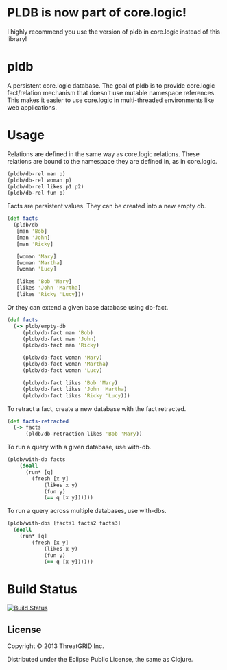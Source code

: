 # PLDB is now part of core.logic!

I highly recommend you use the version of pldb in core.logic instead of this library! 


# pldb

A persistent core.logic database. The goal of pldb is to provide
core.logic fact/relation mechanism that doesn't use mutable namespace
references.  This makes it easier to use core.logic in multi-threaded
environments like web applications.


# Usage

Relations are defined in the same way as core.logic relations.  These relations
are bound to the namespace they are defined in, as in core.logic.

```clojure
(pldb/db-rel man p)
(pldb/db-rel woman p)
(pldb/db-rel likes p1 p2)
(pldb/db-rel fun p)
```

Facts are persistent values. They can be created into a new empty db.

```clojure
(def facts
  (pldb/db
   [man 'Bob]
   [man 'John]
   [man 'Ricky]

   [woman 'Mary]
   [woman 'Martha]
   [woman 'Lucy]

   [likes 'Bob 'Mary]
   [likes 'John 'Martha]
   [likes 'Ricky 'Lucy]))
```

Or they can extend a given base database using db-fact.

```clojure
(def facts
  (-> pldb/empty-db
     (pldb/db-fact man 'Bob)
     (pldb/db-fact man 'John)
     (pldb/db-fact man 'Ricky)

     (pldb/db-fact woman 'Mary)
     (pldb/db-fact woman 'Martha)
     (pldb/db-fact woman 'Lucy)

     (pldb/db-fact likes 'Bob 'Mary)
     (pldb/db-fact likes 'John 'Martha)
     (pldb/db-fact likes 'Ricky 'Lucy)))
```

To retract a fact, create a new database with the fact retracted.

```clojure
(def facts-retracted
  (-> facts
      (pldb/db-retraction likes 'Bob 'Mary))
```

To run a query with a given database, use with-db.

```clojure
(pldb/with-db facts
    (doall 
      (run* [q]
        (fresh [x y]
            (likes x y)
            (fun y)
            (== q [x y])))))
```

To run a query across multiple databases, use with-dbs.

```clojure
(pldb/with-dbs [facts1 facts2 facts3]
  (doall
    (run* [q]
        (fresh [x y]
            (likes x y)
            (fun y)
            (== q [x y])))))
```

# Build Status

[![Build Status](https://buildhive.cloudbees.com/job/threatgrid/job/pldb/badge/icon)](https://buildhive.cloudbees.com/job/threatgrid/job/pldb/)

## License

Copyright © 2013 ThreatGRID Inc.

Distributed under the Eclipse Public License, the same as Clojure.
